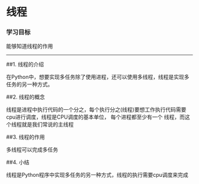 # 线程
### __学习目标__
能够知道线程的作用

***

##1. 线程的介绍

在Python中，想要实现多任务除了使用进程，还可以使用多线程，线程是实现多任务的另一种方式。

##2. 线程的概念

线程是进程中执行代码的一个分之，每个执行分之(线程)要想工作执行代码需要cpu进行调度，线程是CPU调度的基本单位，
每个进程都至少有一个 线程，而这个线程就是我们常说的主线程

##3. 线程的作用

多线程可以完成多任务

##4. 小结

线程是Python程序中实现多任务的另一种方式，线程的执行需要cpu调度来完成


